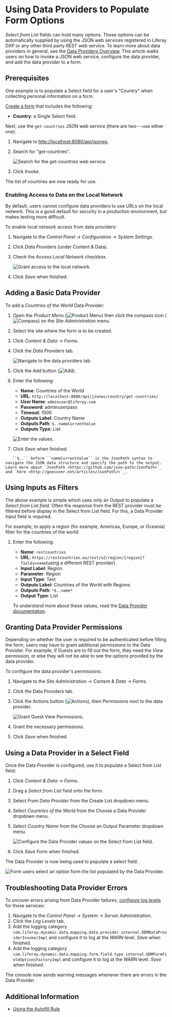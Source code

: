 # Using Data Providers to Populate Form Options

_Select from List_ fields can hold many options. Those options can be automatically supplied by using the JSON web services registered in Liferay DXP or any other third party REST web service. To learn more about data providers in general, see the [Data Providers Overview](./data-providers-overview.md). This article walks users on how to invoke a JSON web service, configure the data provider, and add the data provider to a form.

## Prerequisites

One example is to populate a Select field for a user's "Country" when collecting personal information on a form.

[Create a form](../creating-and-managing-forms/creating-forms.md) that includes the following:

* **Country**: a Single Select field.

Next, use the `get-countries` JSON web service (there are two---use either one).

1. Navigate to [http://localhost:8080/api/jsonws](http://localhost:8080/api/jsonws).
1. Search for "get-countries".

    ![Search for the get-countries web service.](./using-data-providers-to-populate-form-options/images/02.png)

1. Click _Invoke_.

The list of countries are now ready for use.

### Enabling Access to Data on the Local Network

By default, users cannot configure data providers to use URLs on the local network. This is a good default for security in a production environment, but makes testing more difficult.

To enable local network access from data providers:

1. Navigate to the _Control Panel_ &rarr; _Configuration_ &rarr; _System Settings_.
1. Click _Data Providers_ (under Content & Data).
1. Check the _Access Local Network_ checkbox.

    ![Grant access to the local network.](./using-data-providers-to-populate-form-options/images/01.png)

1. Click _Save_ when finished.

## Adding a Basic Data Provider

To add a _Countries of the World_ Data Provider:

1. Open the _Product Menu_ (![Product Menu](../../../images/icon-product-menu.png)) then click the compass icon (![Compass](../../../images/icon-compass.png)) on the _Site Administration_ menu.
1. Select the site where the form is to be created.
1. Click _Content & Data_ &rarr; _Forms_.
1. Click the _Data Providers_ tab.

    ![Navigate to the data providers tab.](./using-data-providers-to-populate-form-options/images/03.png)

1. Click the Add button (![Add](../../../images/icon-add.png)).
1. Enter the following:

    * **Name**: Countries of the World
    * **URL**: `http://localhost:8080/api/jsonws/country/get-countries/`
    * **User Name**: `adminuser@liferay.com`
    * **Password**: adminuserpass
    * **Timeout**: 1000
    * **Outputs Label**: Country Name
    * **Outputs Path**: `$..nameCurrentValue`
    * **Outputs Type**: List

    ![Enter the values.](./using-data-providers-to-populate-form-options/images/04.png)

1. Click _Save_ when finished.

```note::
   ``$..`` before ``nameCurrentValue`` is the JsonPath syntax to navigate the JSON data structure and specify the path to the output. Learn more about `JsonPath <https://github.com/json-path/JsonPath>`_ and `here <http://goessner.net/articles/JsonPath/>`_.
```

## Using Inputs as Filters

The above example is simple which uses only an Output to populate a _Select from List field_. Often the response from the REST provider must be filtered before display in the Select from List field. For this, a Data Provider _Input_ field is required.

For example, to apply a region (for example, Americas, Europe, or Oceania) filter for the countries of the world:

1. Enter the following:
   * **Name**: `restcountries`
   * **URL**: `https://restcountries.eu/rest/v2/region/{region}?fields=name`(using a different REST provider)
   * **Input Label**: Region
   * **Parameter**: Region
   * **Input Type**: Text
   * **Outputs Label**: Countries of the World with Regions
   * **Outputs Path**: `*$..name*`
   * **Output Type**: List

    To understand more about these values, read the [Data Provider documentation](./data-providers-overview.md).

## Granting Data Provider Permissions

Depending on whether the user is required to be authenticated before filling the form, users may have to grant additional permissions to the Data Provider. For example, if Guests are to fill out the form, they need the _View_ permission, or else they will not be able to see the options provided by the data provider.

To configure the data provider's permissions:

1. Navigate to the _Site Administration_ &rarr; _Content & Data_ &rarr; _Forms_.
1. Click the Data Providers tab.
1. Click the Actions button (![Actions](../../../images/icon-actions.png)), then _Permissions_ next to the data provider.

    ![Grant Guest View Permissions.](./using-data-providers-to-populate-form-options/images/05.png)

1. Grant the necessary permissions.
1. Click _Save_ when finished.

## Using a Data Provider in a Select Field

Once the Data Provider is configured, use it to populate a Select from List field:

1. Click _Content & Data_ &rarr; _Forms_.
1. Drag a _Select from List_ field onto the form.
1. Select _From Data Provider_ from the Create List dropdown menu.
1. Select _Countries of the World_ from the Choose a Data Provider dropdown menu.
1. Select _Country Name_ from the Choose an Output Parameter dropdown menu.

    ![Configure the Data Provider values on the Select from List field.](./using-data-providers-to-populate-form-options/images/06.png)

1. Click _Save Form_ when finished.

The Data Provider is now being used to populate a select field.

![Form users select an option form the list populated by the Data Provider.](./using-data-providers-to-populate-form-options/images/07.png)

## Troubleshooting Data Provider Errors

To uncover errors arising from Data Provider failures, [configure log levels](../../../system-administration/using-the-server-administration-panel/configuring-logging.md) for these services:

1. Navigate to the _Control Panel_ &rarr; _System_ &rarr; _Server Administration_.
1. Click the _Log Levels_ tab.
1. Add the logging category `com.liferay.dynamic.data.mapping.data.provider.internal.DDMDataProviderInvokerImpl` and configure it to log at the _WARN_ level. _Save_ when finished.
1. Add the logging category `com.liferay.dynamic.data.mapping.form.field.type.internal.DDMFormFieldOptionsFactoryImpl` and configure it to log at the _WARN_ level. _Save_ when finished.
 
The console now sends warning messages whenever there are errors in the Data Provider.

## Additional Information

* [Using the Autofill Rule](../form-rules/using-the-autofill-rule.md)
